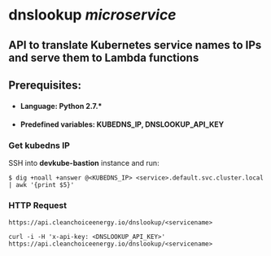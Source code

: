 # **dnslookup** _microservice_
## API to translate Kubernetes service names to IPs and serve them to Lambda functions

## **Prerequisites**:
* #### **Language**: Python 2.7.*
* #### **Predefined variables**: KUBEDNS_IP, DNSLOOKUP_API_KEY
### **Get kubedns IP**
SSH into **devkube-bastion** instance and run:
```
$ dig +noall +answer @<KUBEDNS_IP> <service>.default.svc.cluster.local | awk '{print $5}'
```
### **HTTP Request**
```
https://api.cleanchoiceenergy.io/dnslookup/<servicename>
```
```
curl -i -H 'x-api-key: <DNSLOOKUP_API_KEY>' https://api.cleanchoiceenergy.io/dnslookup/<servicename>
```
<!-- Code goes here -->
